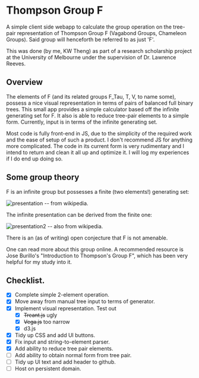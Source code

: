 # Thompson Group F
A simple client side webapp to calculate the group operation on the tree-pair representation of Thompson Group F (Vagabond Groups, Chameleon Groups). Said group will henceforth be referred to as just 'F'. 

This was done (by me, KW Theng) as part of a research scholarship project at the University of Melbourne under the supervision of Dr. Lawrence Reeves. 

## Overview
The elements of F (and its related groups F_Tau, T, V, to name some), possess a nice visual representation in terms of pairs of balanced full binary trees. This small app provides a simple calculator based off the infinite generating set for F. It also is able to reduce tree-pair elements to a simple form. Currently, input is in terms of the infinite generating set.

Most code is fully front-end in JS, due to the simplicity of the required work and the ease of setup of such a product. I don't recommend JS for anything more complicated. The code in its current form is very rudimentary and I intend to return and clean it all up and optimize it. I will log my experiences if I do end up doing so.

## Some group theory
F is an infinite group but possesses a finite (two elements!) generating set:

![presentation](https://wikimedia.org/api/rest_v1/media/math/render/svg/3aa741bdc915a1f7baea62d1f970a171b87b476a) -- from wikipedia.

The infinite presentation can be derived from the finite one:

![presentation2](https://wikimedia.org/api/rest_v1/media/math/render/svg/0bb0364d591aceef7c04107d94a773e98f21c119) -- also from wikipedia.

There is an (as of writing) open conjecture that F is not amenable. 

One can read more about this group online. A recommended resource is Jose Burillo's "Introduction to Thompson's Group F", which has been very helpful for my study into it.

## Checklist.
- [x] Complete simple 2-element operation.
- [x] Move away from manual tree input to terms of generator.
- [x] Implement visual representation. Test out
    - [x] ~~Treant.js~~ ugly
    - [x] ~~Vega.js~~ too narrow
    - [x] d3.js
- [x] Tidy up CSS and add UI buttons.
- [x] Fix input and string-to-element parser.
- [x] Add ability to reduce tree pair elements.
- [ ] Add ability to obtain normal form from tree pair.
- [ ] Tidy up UI text and add header to github.
- [ ] Host on persistent domain.